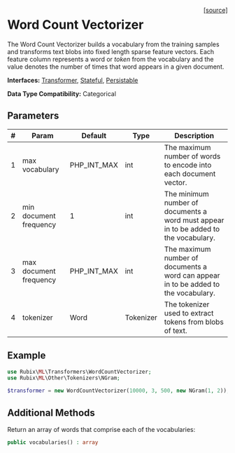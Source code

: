 <span style="float:right;"><a href="https://github.com/RubixML/RubixML/blob/master/src/Transformers/WordCountVectorizer.php">[source]</a></span>

# Word Count Vectorizer
The Word Count Vectorizer builds a vocabulary from the training samples and transforms text blobs into fixed length sparse feature vectors. Each feature column represents a word or *token* from the vocabulary and the value denotes the number of times that word appears in a given document.

**Interfaces:** [Transformer](api.md#transformer), [Stateful](api.md#stateful), [Persistable](../persistable.md)

**Data Type Compatibility:** Categorical

## Parameters
| # | Param | Default | Type | Description |
|---|---|---|---|---|
| 1 | max vocabulary | PHP_INT_MAX | int | The maximum number of words to encode into each document vector. |
| 2 | min document frequency | 1 | int | The minimum number of documents a word must appear in to be added to the vocabulary. |
| 3 | max document frequency | PHP_INT_MAX | int | The maximum number of documents a word can appear in to be added to the vocabulary. |
| 4 | tokenizer | Word | Tokenizer | The tokenizer used to extract tokens from blobs of text. |

## Example
```php
use Rubix\ML\Transformers\WordCountVectorizer;
use Rubix\ML\Other\Tokenizers\NGram;

$transformer = new WordCountVectorizer(10000, 3, 500, new NGram(1, 2));
```

## Additional Methods
Return an array of words that comprise each of the vocabularies:
```php
public vocabularies() : array
```
